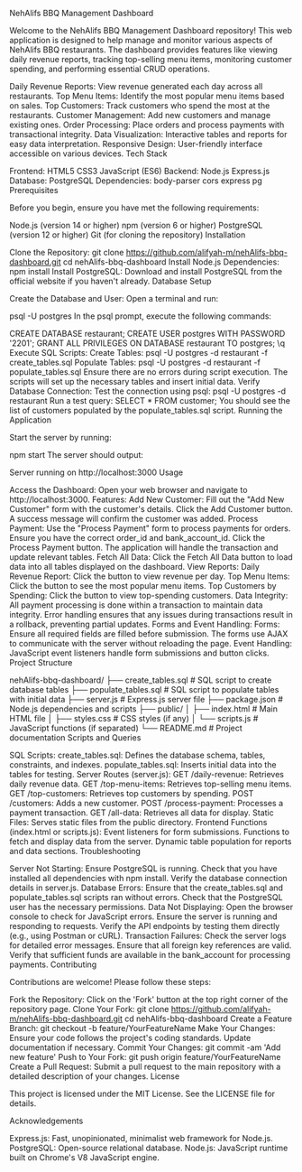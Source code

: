 NehAlifs BBQ Management Dashboard

Welcome to the NehAlifs BBQ Management Dashboard repository! This web application is designed to help manage and monitor various aspects of NehAlifs BBQ restaurants. The dashboard provides features like viewing daily revenue reports, tracking top-selling menu items, monitoring customer spending, and performing essential CRUD operations.

Daily Revenue Reports: View revenue generated each day across all restaurants.
Top Menu Items: Identify the most popular menu items based on sales.
Top Customers: Track customers who spend the most at the restaurants.
Customer Management: Add new customers and manage existing ones.
Order Processing: Place orders and process payments with transactional integrity.
Data Visualization: Interactive tables and reports for easy data interpretation.
Responsive Design: User-friendly interface accessible on various devices.
Tech Stack

Frontend:
HTML5
CSS3
JavaScript (ES6)
Backend:
Node.js
Express.js
Database:
PostgreSQL
Dependencies:
body-parser
cors
express
pg
Prerequisites

Before you begin, ensure you have met the following requirements:

Node.js (version 14 or higher)
npm (version 6 or higher)
PostgreSQL (version 12 or higher)
Git (for cloning the repository)
Installation

Clone the Repository:
git clone https://github.com/alifyah-m/nehAlifs-bbq-dashboard.git
cd nehAlifs-bbq-dashboard
Install Node.js Dependencies:
npm install
Install PostgreSQL:
Download and install PostgreSQL from the official website if you haven't already.
Database Setup

Create the Database and User:
Open a terminal and run:

psql -U postgres
In the psql prompt, execute the following commands:

CREATE DATABASE restaurant;
CREATE USER postgres WITH PASSWORD '2201';
GRANT ALL PRIVILEGES ON DATABASE restaurant TO postgres;
\q
Execute SQL Scripts:
Create Tables:
psql -U postgres -d restaurant -f create_tables.sql
Populate Tables:
psql -U postgres -d restaurant -f populate_tables.sql
Ensure there are no errors during script execution. The scripts will set up the necessary tables and insert initial data.
Verify Database Connection:
Test the connection using psql:
psql -U postgres -d restaurant
Run a test query:
SELECT * FROM customer;
You should see the list of customers populated by the populate_tables.sql script.
Running the Application

Start the server by running:

npm start
The server should output:

Server running on http://localhost:3000
Usage

Access the Dashboard:
Open your web browser and navigate to http://localhost:3000.
Features:
Add New Customer:
Fill out the "Add New Customer" form with the customer's details.
Click the Add Customer button.
A success message will confirm the customer was added.
Process Payment:
Use the "Process Payment" form to process payments for orders.
Ensure you have the correct order_id and bank_account_id.
Click the Process Payment button.
The application will handle the transaction and update relevant tables.
Fetch All Data:
Click the Fetch All Data button to load data into all tables displayed on the dashboard.
View Reports:
Daily Revenue Report: Click the button to view revenue per day.
Top Menu Items: Click the button to see the most popular menu items.
Top Customers by Spending: Click the button to view top-spending customers.
Data Integrity:
All payment processing is done within a transaction to maintain data integrity.
Error handling ensures that any issues during transactions result in a rollback, preventing partial updates.
Forms and Event Handling:
Forms:
Ensure all required fields are filled before submission.
The forms use AJAX to communicate with the server without reloading the page.
Event Handling:
JavaScript event listeners handle form submissions and button clicks.
Project Structure

nehAlifs-bbq-dashboard/
├── create_tables.sql       # SQL script to create database tables
├── populate_tables.sql     # SQL script to populate tables with initial data
├── server.js               # Express.js server file
├── package.json            # Node.js dependencies and scripts
├── public/
│   ├── index.html          # Main HTML file
│   ├── styles.css          # CSS styles (if any)
│   └── scripts.js          # JavaScript functions (if separated)
└── README.md               # Project documentation
Scripts and Queries

SQL Scripts:
create_tables.sql: Defines the database schema, tables, constraints, and indexes.
populate_tables.sql: Inserts initial data into the tables for testing.
Server Routes (server.js):
GET /daily-revenue: Retrieves daily revenue data.
GET /top-menu-items: Retrieves top-selling menu items.
GET /top-customers: Retrieves top customers by spending.
POST /customers: Adds a new customer.
POST /process-payment: Processes a payment transaction.
GET /all-data: Retrieves all data for display.
Static Files: Serves static files from the public directory.
Frontend Functions (index.html or scripts.js):
Event listeners for form submissions.
Functions to fetch and display data from the server.
Dynamic table population for reports and data sections.
Troubleshooting

Server Not Starting:
Ensure PostgreSQL is running.
Check that you have installed all dependencies with npm install.
Verify the database connection details in server.js.
Database Errors:
Ensure that the create_tables.sql and populate_tables.sql scripts ran without errors.
Check that the PostgreSQL user has the necessary permissions.
Data Not Displaying:
Open the browser console to check for JavaScript errors.
Ensure the server is running and responding to requests.
Verify the API endpoints by testing them directly (e.g., using Postman or cURL).
Transaction Failures:
Check the server logs for detailed error messages.
Ensure that all foreign key references are valid.
Verify that sufficient funds are available in the bank_account for processing payments.
Contributing

Contributions are welcome! Please follow these steps:

Fork the Repository:
Click on the 'Fork' button at the top right corner of the repository page.
Clone Your Fork:
git clone https://github.com/alifyah-m/nehAlifs-bbq-dashboard.git
cd nehAlifs-bbq-dashboard
Create a Feature Branch:
git checkout -b feature/YourFeatureName
Make Your Changes:
Ensure your code follows the project's coding standards.
Update documentation if necessary.
Commit Your Changes:
git commit -am 'Add new feature'
Push to Your Fork:
git push origin feature/YourFeatureName
Create a Pull Request:
Submit a pull request to the main repository with a detailed description of your changes.
License

This project is licensed under the MIT License. See the LICENSE file for details.

Acknowledgements

Express.js: Fast, unopinionated, minimalist web framework for Node.js.
PostgreSQL: Open-source relational database.
Node.js: JavaScript runtime built on Chrome's V8 JavaScript engine.

